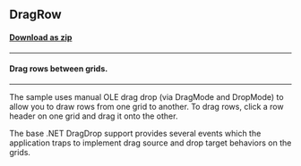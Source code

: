 ## DragRow
#### [Download as zip](https://grapecity.github.io/DownGit/#/home?url=https://github.com/GrapeCity/ComponentOne-WinForms-Samples/tree/master/NetFramework\FlexGrid\VB\DragRow)
____
#### Drag rows between grids.
____
The sample uses manual OLE drag drop (via DragMode and DropMode) to allow you to draw rows from one grid to another. To drag rows, click a row header on one grid and drag it onto the other. 

The base .NET DragDrop support provides several events which the application traps to implement drag source and drop target behaviors on the grids. 